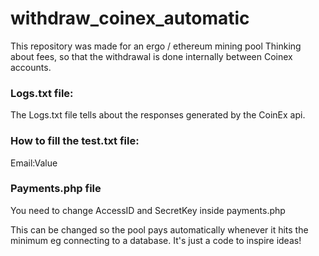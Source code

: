 # withdraw_coinex_automatic
This repository was made for an ergo / ethereum mining pool
Thinking about fees, so that the withdrawal is done internally between Coinex accounts.
<h3>Logs.txt file:</h3>
The Logs.txt file tells about the responses generated by the CoinEx api.

<h3>How to fill the test.txt file:</h3>
Email:Value

<h3>Payments.php file</h3>
You need to change AccessID and SecretKey inside payments.php

This can be changed so the pool pays automatically whenever it hits the minimum eg connecting to a database.
It's just a code to inspire ideas! 
